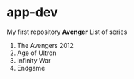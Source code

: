 # app-dev
My first repository
 **Avenger**
 List of series
1. The Avengers 2012
2. Age of Ultron
3. Infinity War
4. Endgame
